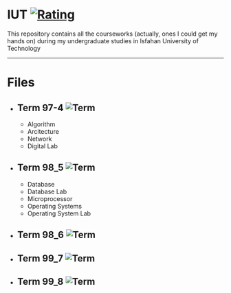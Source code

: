 # **IUT** [![Rating](https://img.shields.io/redmine/plugin/stars/redmine_xlsx_format_issue_exporter?label=Rating&logo=Rating&style=plastic)](https://github.com/BitterOcean/IUT)

This repository contains all the courseworks (actually, ones I could get my hands on) during my undergraduate studies in Isfahan University of Technology 

---
# Files 
- ## **Term 97-4** ![Term](https://img.shields.io/badge/Term-4-red)
  - Algorithm
  - Arcitecture
  - Network
  - Digital Lab
- ## **Term 98_5** ![Term](https://img.shields.io/badge/Term-5-orange)
  - Database
  - Database Lab
  - Microprocessor
  - Operating Systems
  - Operating System Lab
- ## **Term 98_6** ![Term](https://img.shields.io/badge/Term-6-yellow)
- ## **Term 99_7** ![Term](https://img.shields.io/badge/Term-7-brightgreen)
- ## **Term 99_8** ![Term](https://img.shields.io/badge/Term-8-blue)
